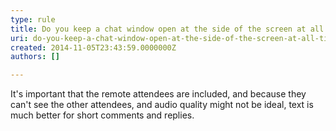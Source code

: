 ```yaml
---
type: rule
title: Do you keep a chat window open at the side of the screen at all times?
uri: do-you-keep-a-chat-window-open-at-the-side-of-the-screen-at-all-times
created: 2014-11-05T23:43:59.0000000Z
authors: []

---
```


It's important that the remote attendees are included, and because they can't see the other attendees, and audio quality might not be ideal, text is much better for short comments and replies.
